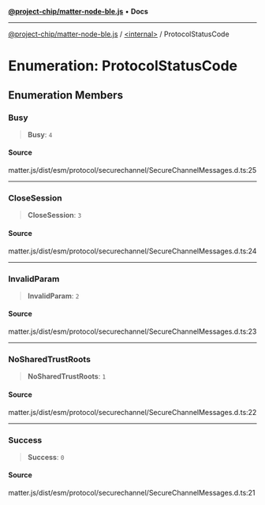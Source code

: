 [**@project-chip/matter-node-ble.js**](../../README.md) • **Docs**

***

[@project-chip/matter-node-ble.js](../../globals.md) / [\<internal\>](../README.md) / ProtocolStatusCode

# Enumeration: ProtocolStatusCode

## Enumeration Members

### Busy

> **Busy**: `4`

#### Source

matter.js/dist/esm/protocol/securechannel/SecureChannelMessages.d.ts:25

***

### CloseSession

> **CloseSession**: `3`

#### Source

matter.js/dist/esm/protocol/securechannel/SecureChannelMessages.d.ts:24

***

### InvalidParam

> **InvalidParam**: `2`

#### Source

matter.js/dist/esm/protocol/securechannel/SecureChannelMessages.d.ts:23

***

### NoSharedTrustRoots

> **NoSharedTrustRoots**: `1`

#### Source

matter.js/dist/esm/protocol/securechannel/SecureChannelMessages.d.ts:22

***

### Success

> **Success**: `0`

#### Source

matter.js/dist/esm/protocol/securechannel/SecureChannelMessages.d.ts:21
